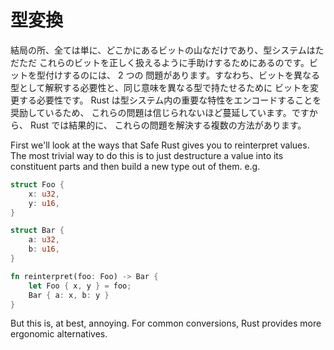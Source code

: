 <!--
# Type Conversions
-->

# 型変換

<!--
At the end of the day, everything is just a pile of bits somewhere, and type
systems are just there to help us use those bits right. There are two common
problems with typing bits: needing to reinterpret those exact bits as a
different type, and needing to change the bits to have equivalent meaning for
a different type. Because Rust encourages encoding important properties in the
type system, these problems are incredibly pervasive. As such, Rust
consequently gives you several ways to solve them.
-->

結局の所、全ては単に、どこかにあるビットの山なだけであり、型システムはただただ
これらのビットを正しく扱えるように手助けするためにあるのです。ビットを型付けするのには、 2 つの
問題があります。すなわち、ビットを異なる型として解釈する必要性と、同じ意味を異なる型で持たせるために
ビットを変更する必要性です。 Rust は型システム内の重要な特性をエンコードすることを奨励しているため、
これらの問題は信じられないほど蔓延しています。ですから、 Rust では結果的に、
これらの問題を解決する複数の方法があります。

First we'll look at the ways that Safe Rust gives you to reinterpret values.
The most trivial way to do this is to just destructure a value into its
constituent parts and then build a new type out of them. e.g.

```rust
struct Foo {
    x: u32,
    y: u16,
}

struct Bar {
    a: u32,
    b: u16,
}

fn reinterpret(foo: Foo) -> Bar {
    let Foo { x, y } = foo;
    Bar { a: x, b: y }
}
```

But this is, at best, annoying. For common conversions, Rust provides
more ergonomic alternatives.

